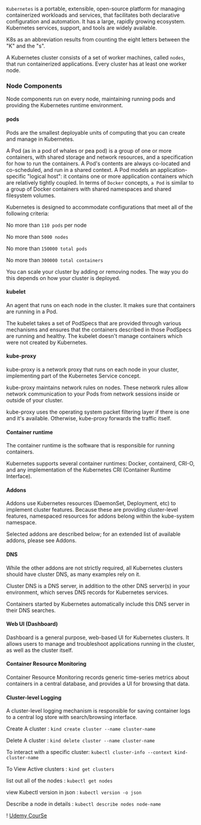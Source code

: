 `Kubernetes` is a portable, extensible, open-source platform for managing containerized workloads and services, that facilitates both declarative configuration and automation. It has a large, rapidly growing ecosystem. Kubernetes services, support, and tools are widely available.


K8s as an abbreviation results from counting the eight letters between the "K" and the "s".


A Kubernetes cluster consists of a set of worker machines, called `nodes`, that run containerized applications. Every cluster has at least one worker node.

### Node Components
Node components run on every node, maintaining running pods and providing the Kubernetes runtime environment.

#### pods
Pods are the smallest deployable units of computing that you can create and manage in Kubernetes.

A Pod (as in a pod of whales or pea pod) is a group of one or more containers, with shared storage and network resources, and a specification for how to run the containers. A Pod's contents are always co-located and co-scheduled, and run in a shared context. A Pod models an application-specific "logical host": it contains one or more application containers which are relatively tightly coupled. 
In terms of `Docker` concepts, `a Pod` is similar to a group of Docker containers with shared namespaces and shared filesystem volumes.

Kubernetes is designed to accommodate configurations that meet all of the following criteria:

No more than `110 pods` per node

No more than `5000 nodes`

No more than `150000 total pods`

No more than `300000 total containers`

You can scale your cluster by adding or removing nodes. The way you do this depends on how your cluster is deployed.



#### kubelet
An agent that runs on each node in the cluster. It makes sure that containers are running in a Pod.

The kubelet takes a set of PodSpecs that are provided through various mechanisms and ensures that the containers described in those PodSpecs are running and healthy. The kubelet doesn't manage containers which were not created by Kubernetes.

#### kube-proxy
kube-proxy is a network proxy that runs on each node in your cluster, implementing part of the Kubernetes Service concept.

kube-proxy maintains network rules on nodes. These network rules allow network communication to your Pods from network sessions inside or outside of your cluster.

kube-proxy uses the operating system packet filtering layer if there is one and it's available. Otherwise, kube-proxy forwards the traffic itself.

#### Container runtime
The container runtime is the software that is responsible for running containers.

Kubernetes supports several container runtimes: Docker, containerd, CRI-O, and any implementation of the Kubernetes CRI (Container Runtime Interface).

#### Addons
Addons use Kubernetes resources (DaemonSet, Deployment, etc) to implement cluster features. Because these are providing cluster-level features, namespaced resources for addons belong within the kube-system namespace.

Selected addons are described below; for an extended list of available addons, please see Addons.

#### DNS
While the other addons are not strictly required, all Kubernetes clusters should have cluster DNS, as many examples rely on it.

Cluster DNS is a DNS server, in addition to the other DNS server(s) in your environment, which serves DNS records for Kubernetes services.

Containers started by Kubernetes automatically include this DNS server in their DNS searches.

#### Web UI (Dashboard)
Dashboard is a general purpose, web-based UI for Kubernetes clusters. It allows users to manage and troubleshoot applications running in the cluster, as well as the cluster itself.

#### Container Resource Monitoring
Container Resource Monitoring records generic time-series metrics about containers in a central database, and provides a UI for browsing that data.

#### Cluster-level Logging
A cluster-level logging mechanism is responsible for saving container logs to a central log store with search/browsing interface.

Create A cluster : `kind create cluster --name cluster-name`

Delete A cluster : `kind delete cluster --name cluster-name`

To interact with a specific cluster:  `kubectl cluster-info --context kind-cluster-name`

To View Active clusters : `kind get clusters`

list out all of the nodes : `kubectl get nodes`

view Kubectl version in json :  `kubectl version -o json`

Describe a node in details : `kubectl describe nodes node-name`

! [Udemy CourSe](https://www.youtube.com/watch?v=2CAU4xWdKVM&list=PLMPZQTftRCS8Pp4wiiUruly5ODScvAwcQ&index=3)

